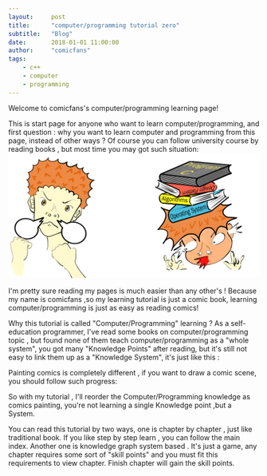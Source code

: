 ```yaml
---
layout:     post
title:      "computer/programming tutorial zero"
subtitle:   "Blog"
date:       2018-01-01 11:00:00
author:     "comicfans"
tags:
    - c++
    - computer
    - programming
---
```


Welcome to comicfans's computer/programming learning page!

This is start page for anyone who want to learn computer/programming, and first question : why you want to learn computer and programming from this page, instead of other ways ? Of course you can follow university course by reading books , but most time you may got such situation:
![before and after you decide to learn programming](/images/2018-01-01-computer-tutorial-index.markdown/before_and_after_decide_to_learn_programming.png)

I'm pretty sure reading my pages is much easier than any other's ! Because my name is comicfans ,so my learning tutorial is just a comic book, learning computer/programming is just as easy as reading comics!


Why this tutorial is called "Computer/Programming" learning ? As a self-education programmer, I've read some books on computer/programming topic , but found none of them teach computer/programming as a "whole system", you got many "Knowledge Points" after reading, but it's still not easy to link them up as a "Knowledge System", it's just like this :


Painting comics is completely different , if you want to draw a comic scene, you should follow such progress:




So with my tutorial , I'll reorder the Computer/Programming knowledge as comics painting, you're not learning a single Knowledge point ,but a System.


You can read this tutorial by two ways, one is chapter by chapter , just like traditional book. If you like step by step learn , you can follow the main index. Another one is knowledge graph system based . It's just a game,  any chapter requires some sort of "skill points" and you must fit this requirements to view chapter. Finish chapter will gain the skill points. 



